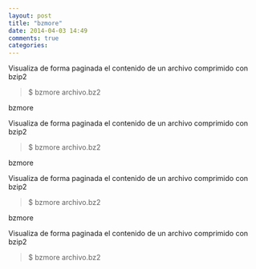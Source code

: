 ```yaml
---
layout: post
title: "bzmore"
date: 2014-04-03 14:49
comments: true
categories: 
---
```

Visualiza de forma paginada el contenido de un archivo comprimido con bzip2

>$ bzmore archivo.bz2

bzmore

Visualiza de forma paginada el contenido de un archivo comprimido con bzip2

>$ bzmore archivo.bz2

bzmore

Visualiza de forma paginada el contenido de un archivo comprimido con bzip2

>$ bzmore archivo.bz2

bzmore

Visualiza de forma paginada el contenido de un archivo comprimido con bzip2

>$ bzmore archivo.bz2

